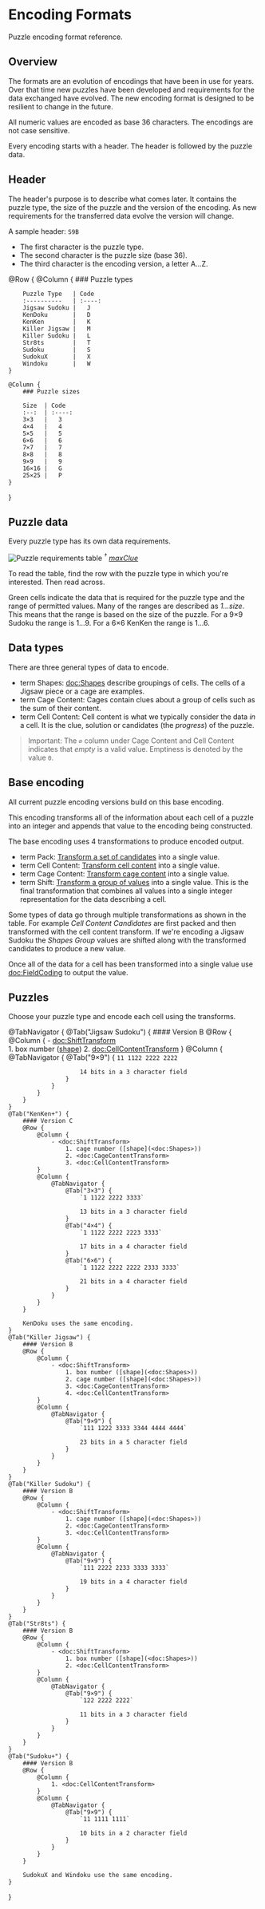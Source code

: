 # Encoding Formats

Puzzle encoding format reference.

## Overview

The formats are an evolution of encodings that have been in use for years. Over that time new puzzles have been developed and requirements
for the data exchanged have evolved. The new encoding format is designed to be resilient to change in the future.

All numeric values are encoded as base 36 characters. The encodings are not case sensitive.

Every encoding starts with a header. The header is followed by the puzzle data.

## Header

The header's purpose is to describe what comes later. It contains the puzzle type, the size of the puzzle and the version of the encoding.
As new requirements for the transferred data evolve the version will change.

A sample header: `S9B`
- The first character is the puzzle type.
- The second character is the puzzle size (base 36).
- The third character is the encoding version, a letter A…Z.

@Row {
    @Column {
        ### Puzzle types

        Puzzle Type   | Code
        :----------   | :----:
        Jigsaw Sudoku |   J
        KenDoku       |   D
        KenKen        |   K
        Killer Jigsaw |   M
        Killer Sudoku |   L
        Str8ts        |   T
        Sudoku        |   S
        SudokuX       |   X
        Windoku       |   W       
    }
    
    @Column {
        ### Puzzle sizes

        Size  | Code
        :--:  | :----:
        3×3   |   3
        4×4   |   4
        5×5   |   5
        6×6   |   6
        7×7   |   7
        8×8   |   8
        9×9   |   9
        16×16 |   G
        25×25 |   P 
    }
}

## Puzzle data

Every puzzle type has its own data requirements.

![Puzzle requirements table](PuzzleRequirements)
*<sup>†</sup> [maxClue](<doc:CageContentTransform#Maximum-Clue>)*

To read the table, find the row with the puzzle type in which you're interested. Then read across.

Green cells indicate the data that is required for the puzzle type and the range of permitted values. Many of the ranges are described as *1…size*. This means that the range is based on the size of the puzzle. For a 9×9 Sudoku the range is 1…9. For a 6×6 KenKen the range is 1…6.

## Data types

There are three general types of data to encode.

- term Shapes: <doc:Shapes> describe groupings of cells. The cells of a Jigsaw piece or a cage are examples.
- term Cage Content: Cages contain clues about a group of cells such as the sum of their content.
- term Cell Content: Cell content is what we typically consider the data *in* a cell. It is the clue, solution or candidates (the *progress*) of the puzzle.

> Important: The `∅` column under Cage Content and Cell Content indicates that *empty* is a valid value. Emptiness is denoted by the value `0`.

## Base encoding

All current puzzle encoding versions build on this base encoding.

This encoding transforms all of the information about each cell of a puzzle into an integer and appends
that value to the encoding being constructed. 

The base encoding uses 4 transformations to produce encoded output.

- term Pack: [Transform a set of candidates](<doc:PackCandidates>) into a single value.
- term Cell Content: [Transform cell content](<doc:CellContentTransform>) into a single value.
- term Cage Content: [Transform cage content](<doc:CageContentTransform>) into a single value.
- term Shift: [Transform a group of values](<doc:ShiftTransform>) into a single value. This is the final transformation that combines all values into a single integer representation for the data describing a cell.

Some types of data go through multiple transformations as shown in the table. For example *Cell Content Candidates* are first packed and then transformed with the cell content transform. If we're encoding a Jigsaw Sudoku the *Shapes Group* values are shifted along with the transformed candidates to produce a new value.

Once all of the data for a cell has been transformed into a single value use <doc:FieldCoding> to output the value.

## Puzzles

Choose your puzzle type and encode each cell using the transforms.

@TabNavigator {
    @Tab("Jigsaw Sudoku") {
        #### Version B
        @Row {
            @Column {
                - <doc:ShiftTransform>                
                    1. box number ([shape](<doc:Shapes>))
                    2. <doc:CellContentTransform>
            }
            @Column {
                @TabNavigator {
                    @Tab("9×9") {
                        `11 1122 2222 2222`
                        
                        14 bits in a 3 character field
                    }
                }
            }
        }
    }
    @Tab("KenKen+") {
        #### Version C
        @Row {
            @Column {
                - <doc:ShiftTransform>
                    1. cage number ([shape](<doc:Shapes>))
                    2. <doc:CageContentTransform>
                    3. <doc:CellContentTransform>
            }
            @Column {
                @TabNavigator {
                    @Tab("3×3") {
                        `1 1122 2222 3333`
                        
                        13 bits in a 3 character field
                    }
                    @Tab("4×4") {
                        `1 1122 2222 2223 3333`
                        
                        17 bits in a 4 character field
                    }
                    @Tab("6×6") {
                        `1 1122 2222 2222 2333 3333`
                        
                        21 bits in a 4 character field
                    }
                }
            }
        }
        
        KenDoku uses the same encoding.
    }
    @Tab("Killer Jigsaw") {
        #### Version B
        @Row {
            @Column {
                - <doc:ShiftTransform>
                    1. box number ([shape](<doc:Shapes>))
                    2. cage number ([shape](<doc:Shapes>))
                    3. <doc:CageContentTransform>
                    4. <doc:CellContentTransform>
            }
            @Column {
                @TabNavigator {
                    @Tab("9×9") {
                        `111 1222 3333 3344 4444 4444`
                        
                        23 bits in a 5 character field
                    }
                }
            }
        }
    }
    @Tab("Killer Sudoku") {
        #### Version B
        @Row {
            @Column {
                - <doc:ShiftTransform>
                    1. cage number ([shape](<doc:Shapes>))
                    2. <doc:CageContentTransform>
                    3. <doc:CellContentTransform>
            }
            @Column {
                @TabNavigator {
                    @Tab("9×9") {
                        `111 2222 2233 3333 3333`
                        
                        19 bits in a 4 character field
                    }
                }
            }
        }
    }
    @Tab("Str8ts") {
        #### Version B
        @Row {
            @Column {
                - <doc:ShiftTransform>
                    1. box number ([shape](<doc:Shapes>))
                    2. <doc:CellContentTransform>
            }
            @Column {
                @TabNavigator {
                    @Tab("9×9") {
                        `122 2222 2222`
                        
                        11 bits in a 3 character field
                    }
                }
            }
        }
    }
    @Tab("Sudoku+") {
        #### Version B
        @Row {
            @Column {
                1. <doc:CellContentTransform>
            }
            @Column {
                @TabNavigator {
                    @Tab("9×9") {
                        `11 1111 1111`
                        
                        10 bits in a 2 character field
                    }
                }
            }
        }
        
        SudokuX and Windoku use the same encoding.        
    }
}
